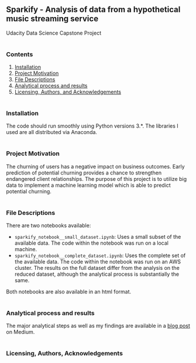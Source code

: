 ## Sparkify - Analysis of data from a hypothetical music streaming service
Udacity Data Science Capstone Project
<br><br>

### Contents

1. [Installation](#installation)
2. [Project Motivation](#motivation)
3. [File Descriptions](#files)
4. [Analytical process and results](#analytical_process)
5. [Licensing, Authors, and Acknowledgements](#licensing)
<br><br>

### Installation <a name="installation"></a>

The code should run smoothly using Python versions 3.*. The libraries I used are all distributed via Anaconda. 
<br><br>

### Project Motivation<a name="motivation"></a>

The churning of users has a negative impact on business outcomes. Early prediction of potential churning provides a chance to strengthen endangered client relationships. The purpose of this project is to utilize big data to implement a machine learning model which is able to predict potential churning.
<br><br>

### File Descriptions <a name="files"></a>

There are two notebooks available: 
- `sparkify_notebook__small_dataset.ipynb`: Uses a small subset of the available data. The code within the notebook was run on a local machine.
- `sparkify_notebook__complete_dataset.ipynb`: Uses the complete set of the available data. The code within the notebook was run on an AWS cluster. The results on the full dataset differ from the analysis on the reduced dataset, although the analytical process is substantially the same.

Both notebooks are also available in an html format.
<br><br>

### Analytical process and results<a name="analytical_process"></a>

The major analytical steps as well as my findings are available in a [blog post](https://medium.com/@christian_sauka/airbnb-the-oktoberfest-and-other-very-unfunny-associations-b3bcaaa2a75e) on Medium.
<br><br>

### Licensing, Authors, Acknowledgements<a name="licensing"></a>

